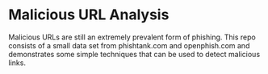 # Malicious URL Analysis

Malicious URLs are still an extremely prevalent form of phishing.  This repo consists of a small data set from phishtank.com and openphish.com and demonstrates some simple techniques that can be used to detect malicious links.


